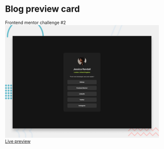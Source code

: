 # Blog preview card
Frontend mentor challenge #2  
![Design preview](design/preview.jpg)
[Live preview]()